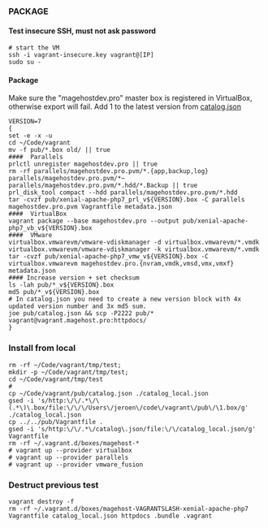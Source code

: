 ### PACKAGE

#### Test insecure SSH, must not ask password
```
# start the VM
ssh -i vagrant-insecure.key vagrant@[IP]
sudo su -
```

#### Package
Make sure the "magehostdev.pro" master box is registered in VirtualBox, otherwise export will fail.
Add 1 to the latest version from [catalog.json](http://vagrant.magehost.pro/catalog.json)
```
VERSION=7
{
set -e -x -u
cd ~/Code/vagrant
mv -f pub/*.box old/ || true
####  Parallels
prlctl unregister magehostdev.pro || true
rm -rf parallels/magehostdev.pro.pvm/*.{app,backup,log} parallels/magehostdev.pro.pvm/*~ parallels/magehostdev.pro.pvm/*.hdd/*.Backup || true
prl_disk_tool compact --hdd parallels/magehostdev.pro.pvm/*.hdd
tar -cvzf pub/xenial-apache-php7_prl_v${VERSION}.box -C parallels magehostdev.pro.pvm Vagrantfile metadata.json
####  VirtualBox
vagrant package --base magehostdev.pro --output pub/xenial-apache-php7_vb_v${VERSION}.box
####  VMware
virtualbox.vmwarevm/vmware-vdiskmanager -d virtualbox.vmwarevm/*.vmdk
virtualbox.vmwarevm/vmware-vdiskmanager -k virtualbox.vmwarevm/*.vmdk
tar -cvzf pub/xenial-apache-php7_vmw_v${VERSION}.box -C virtualbox.vmwarevm magehostdev.pro.{nvram,vmdk,vmsd,vmx,vmxf} metadata.json
#### Increase version + set checksum
ls -lah pub/*_v${VERSION}.box
md5 pub/*_v${VERSION}.box
# In catalog.json you need to create a new version block with 4x updated version number and 3x md5 sum.
joe pub/catalog.json && scp -P2222 pub/* vagrant@vagrant.magehost.pro:httpdocs/
}
```

### Install from local
```
rm -rf ~/Code/vagrant/tmp/test; 
mkdir -p ~/Code/vagrant/tmp/test; 
cd ~/Code/vagrant/tmp/test
#
cp ~/Code/vagrant/pub/catalog.json ./catalog_local.json
gsed -i 's/http:\/\/.*\/\(.*\)\.box/file:\/\/\/Users\/jeroen\/code\/vagrant\/pub\/\1.box/g' ./catalog_local.json
cp ../../pub/Vagrantfile .
gsed -i 's/http:\/\/.*\/catalog\.json/file:\/\/catalog_local.json/g' Vagrantfile
rm -rf ~/.vagrant.d/boxes/magehost-*
# vagrant up --provider virtualbox
# vagrant up --provider parallels
# vagrant up --provider vmware_fusion
```

### Destruct previous test
```
vagrant destroy -f
rm -rf ~/.vagrant.d/boxes/magehost-VAGRANTSLASH-xenial-apache-php7 Vagrantfile catalog_local.json httpdocs .bundle .vagrant
```
